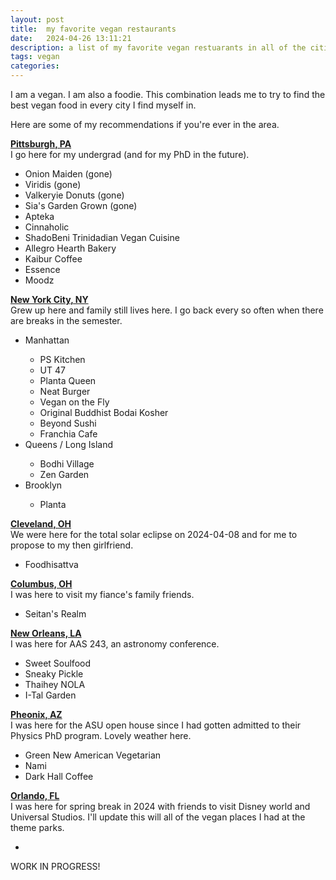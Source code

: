 ```yaml
---
layout: post
title:  my favorite vegan restaurants
date:   2024-04-26 13:11:21
description: a list of my favorite vegan restuarants in all of the cities I've been to
tags: vegan
categories: 
---
```

I am a vegan. I am also a foodie. This combination leads me to try to find the best vegan food in every city I find myself in. 

Here are some of my recommendations if you're ever in the area. 



<b><u>Pittsburgh, PA</u></b>
<br>I go here for my undergrad (and for my PhD in the future).
<ul>
    <li>Onion Maiden (gone)</li>
    <li>Viridis (gone)</li>
    <li>Valkeryie Donuts (gone)</li>
    <li>Sia's Garden Grown (gone)</li>
    <li>Apteka</li>
    <li>Cinnaholic</li>
    <li>ShadoBeni Trinidadian Vegan Cuisine</li>
    <li>Allegro Hearth Bakery</li>
    <li>Kaibur Coffee</li>
    <li>Essence</li>
    <li>Moodz</li>
</ul>

<b><u>New York City, NY</u></b>
<br>Grew up here and family still lives here. I go back every so often when there are breaks in the semester. 
<ul>
    <li>Manhattan</li>
    <ul>
        <li>PS Kitchen</li>
        <li>UT 47</li>
        <li>Planta Queen</li>
        <li>Neat Burger</li>
        <li>Vegan on the Fly</li>
        <li>Original Buddhist Bodai Kosher</li>
        <li>Beyond Sushi</li>
        <li>Franchia Cafe</li>
    </ul>
    <li>Queens / Long Island</li>
    <ul>
        <li>Bodhi Village</li>
        <li>Zen Garden</li>
    </ul>
    <li>Brooklyn</li>
    <ul>
        <li>Planta</li>
    </ul>
</ul>

<b><u>Cleveland, OH</u></b>
<br>We were here for the total solar eclipse on 2024-04-08 and for me to propose to my then girlfriend. 
<ul>
    <li>Foodhisattva</li>
</ul>

<b><u>Columbus, OH</u></b>
<br>
I was here to visit my fiance's family friends. 
<ul>
    <li>Seitan's Realm</li>
</ul>


<b><u>New Orleans, LA</u></b>
<br>
I was here for AAS 243, an astronomy conference.
<ul>
    <li>Sweet Soulfood</li>
    <li>Sneaky Pickle</li>
    <li>Thaihey NOLA</li>
    <li>I-Tal Garden</li>
</ul>

<b><u>Pheonix, AZ</u></b>
<br>
I was here for the ASU open house since I had gotten admitted to their Physics PhD program. Lovely weather here. 
<ul>
    <li>Green New American Vegetarian</li>
    <li>Nami</li>
    <li>Dark Hall Coffee</li>
</ul>

<b><u>Orlando, FL</u></b>
<br>
I was here for spring break in 2024 with friends to visit Disney world and Universal Studios. I'll update this will all of the vegan places I had at the theme parks.
<ul>
    <li></li>
</ul>

WORK IN PROGRESS! 